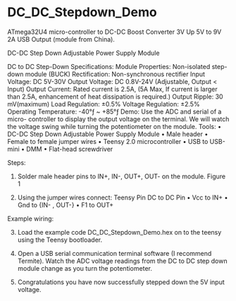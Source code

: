 # DC_DC_Stepdown_Demo

ATmega32U4 micro-controller to DC-DC Boost Converter 3V Up 5V to 9V 2A USB Output (module from China).

DC-DC Step Down Adjustable Power Supply Module
 
DC to DC Step-Down Specifications:
Module Properties: Non-isolated step-down module (BUCK)
Rectification: Non-synchronous rectifier
Input Voltage: DC 5V-30V
Output Voltage: DC 0.8V-24V (Adjustable, Output < Input)
Output Current: Rated current is 2.5A, (5A Max, If current is larger than 2.5A, enhancement of heat dissipation is required.)
Output Ripple: 30 mV(maximum)
Load Regulation: ±0.5%
Voltage Regulation: ±2.5%
Operating Temperature: -40°ƒ ~ +85°ƒ
Demo:
Use the ADC and serial of a micro- controller to display the output voltage on the terminal. We will watch the voltage swing while turning the potentiometer on the module. 
Tools: 
•	DC-DC Step Down Adjustable Power Supply Module
•	Male header 
•	Female to female jumper wires
•	Teensy 2.0 microcontroller
•	USB to USB-mini
•	DMM
•	Flat-head screwdriver

Steps:
1.	Solder male header pins to IN+, IN-, OUT+, OUT- on the module.
Figure 1

2.	Using the jumper wires connect:
	Teensy Pin		DC to DC Pin
•	Vcc 		to 	IN+
•	Gnd 		to 	{IN- , OUT-}
•	F1 		to 	OUT+

Example wiring:
 
3.	Load the example code DC_DC_Stepdown_Demo.hex on to the teensy using the Teensy bootloader.

4.	Open a USB serial communication terminal software (I recommend Termite). Watch the ADC voltage readings from the DC to DC step down module change as you turn the potentiometer. 

  
5.	Congratulations you have now successfully stepped down the 5V input voltage. 


